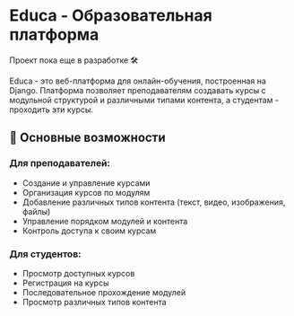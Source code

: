 # Educa - Образовательная платформа

Проект пока еще в разработке 🛠 

Educa - это веб-платформа для онлайн-обучения, построенная на Django. Платформа позволяет преподавателям создавать курсы с модульной структурой и различными типами контента, а студентам - проходить эти курсы.

## 🚀 Основные возможности 

### Для преподавателей:
- Создание и управление курсами
- Организация курсов по модулям
- Добавление различных типов контента (текст, видео, изображения, файлы)
- Управление порядком модулей и контента
- Контроль доступа к своим курсам

### Для студентов:
- Просмотр доступных курсов
- Регистрация на курсы
- Последовательное прохождение модулей
- Просмотр различных типов контента

